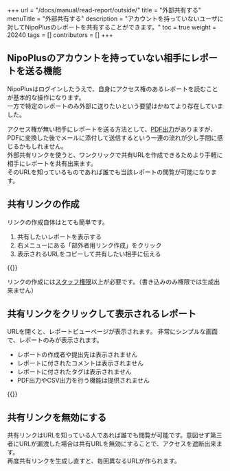 +++
url = "/docs/manual/read-report/outside/"
title = "外部共有する"
menuTitle = "外部共有する"
description = "アカウントを持っていないユーザに対してNipoPlusのレポートを共有することができます。"
toc = true
weight = 20240
tags = []
contributors = []
+++

## NipoPlusのアカウントを持っていない相手にレポートを送る機能

NipoPlusはログインしたうえで、自身にアクセス権のあるレポートを読むことが基本的な操作になります。  
一方で特定のレポートのみ外部に送りたいという要望はかねてより存在していました。

アクセス権が無い相手にレポートを送る方法として、[PDF出力](/docs/manual/read-report/state/#pdf_export)がありますが、PDFに変換した後でメールに添付して送信するという一連の流れが少し手間に感じるかもしれません。  
外部共有リンクを使うと、ワンクリックで共有URLを作成できるためより手軽に相手にレポートを共有出来ます。  
そのURLを知っているものであれば誰でも当該レポートの閲覧が可能になります。

## 共有リンクの作成

リンクの作成自体はとても簡単です。

1. 共有したいレポートを表示する
2. 右メニューにある「部外者用リンク作成」をクリック
3. 表示されるURLをコピーして共有したい相手に伝える

{{<icatch filename="img/linkmake" msg="リンク作成ボタンを押すとURLが作られます" alice="ok">}}

リンクの作成には[スタッフ権限](/docs/manual/initial-setting/staff/rank/#staff)以上が必要です。（書き込みのみ権限では生成出来ません）

## 共有リンクをクリックして表示されるレポート

URLを開くと、レポートビューページが表示されます。
非常にシンプルな画面で、レポートのみが表示されます。

- レポートの作成者や提出先は表示されません
- レポートに付されたコメントは表示されません
- レポートに付されたタグは表示されません
- PDF出力やCSV出力を行う機能は提供されません

{{<icatch filename="img/view" msg="必要最小限しか見せません" alice="shield">}}

## 共有リンクを無効にする

共有リンクはURLを知っている人であれば誰でも閲覧が可能です。意図せず第三者にURLが漏洩した場合は共有URLを無効にすることで、アクセスを遮断出来ます。  
再度共有リンクを生成し直すと、毎回異なるURLが作られます。
